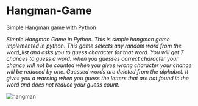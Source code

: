# Hangman-Game
Simple Hangman game with Python

*Simple Hangman Game in Python. This is simple hangman game implemented in python. This game selects any random word from the word_list and asks you to guess character for that word. You will get 7 chances to guess a word. when you guesses correct character your chance will not be counted when you gives wrong character your chance will be reduced by one. Guessed words are deleted from the alphabet. It gives you a warning when you guess the letters that are not found in the word and does not reduce your guess count.*

![hangman](https://github.com/efecnblt/Basics-Games-with-Python/blob/main/Hangman/hangman.gif?raw=true)
